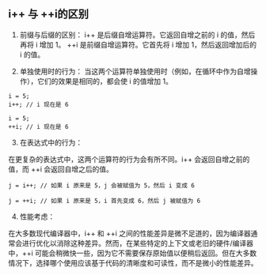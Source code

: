 ## i++ 与 ++i的区别

1. 前缀与后缀的区别：
i++ 是后缀自增运算符。它返回自增之前的 i 的值，然后再将 i 增加 1。
++i 是前缀自增运算符。它首先将 i 增加 1，然后返回增加后的 i 的值。

2. 单独使用时的行为：
当这两个运算符单独使用时（例如，在循环中作为自增操作），它们的效果是相同的，都会使 i 的值增加 1。

```
i = 5;
i++; // i 现在是 6

i = 5;
++i; // i 现在是 6
```

3. 在表达式中的行为：

在更复杂的表达式中，这两个运算符的行为会有所不同。i++ 会返回自增之前的值，而 ++i 会返回自增之后的值。
```
j = i++; // 如果 i 原来是 5，j 会被赋值为 5，然后 i 变成 6

j = ++i; // 如果 i 原来是 5，i 首先变成 6，然后 j 被赋值为 6
```

4. 性能考虑：

在大多数现代编译器中，i++ 和 ++i 之间的性能差异是微不足道的，因为编译器通常会进行优化以消除这种差异。然而，在某些特定的上下文或老旧的硬件/编译器中，++i 可能会稍微快一些，因为它不需要保存原始值以便稍后返回。但在大多数情况下，选择哪个使用应该基于代码的清晰度和可读性，而不是微小的性能差异。
